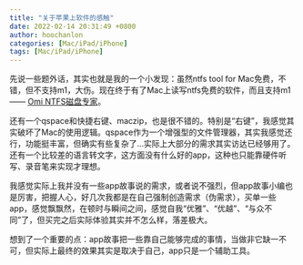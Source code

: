 ```yaml
---
title: "关于苹果上软件的感触"
date: 2022-02-14 20:31:49 +0800
author: hoochanlon
categories: [Mac/iPad/iPhone]
tags: [Mac/iPad/iPhone]
---
```


先说一些题外话，其实也就是我的一个小发现：虽然ntfs tool for Mac免费，不错，但不支持m1，大伤。现在终于有了Mac上读写ntfs免费的软件，而且支持m1 —— [Omi NTFS磁盘专家](https://zh.okaapps.com/product/1580856488)。

还有一个qspace和快捷右键、maczip，也是很不错的。特别是“右键”，我感觉其实破坏了Mac的使用逻辑。qspace作为一个增强型的文件管理器，其实我感觉还行，功能挺丰富，但确实有些复杂了...实际上大部分的需求其实访达已经够用了。还有一个比较差的语言转文字，这方面没有什么好的app，这种也只能靠硬件听写、录音笔来实现才理想。

我感觉实际上我并没有一些app故事说的需求，或者说不强烈，但app故事小编也是厉害，把握人心，好几次我都是在自己强制创造需求（伪需求），买单一些app，感觉飘飘然，在顿时与瞬间之间，感觉自我“优雅”、“优越”、“与众不同”了，但买完之后实际体验其实并不怎么样，落差极大。

想到了一个重要的点：app故事把一些靠自己能够完成的事情，当做非它缺一不可，但实际上最终的效果其实是取决于自己，app只是一个辅助工具。